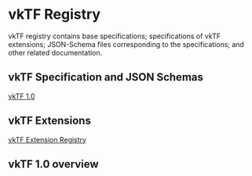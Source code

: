 # vkTF Registry
vkTF registry contains base specifications; specifications of vkTF extensions; JSON-Schema files corresponding to the specifications; and other related documentation.

## vkTF Specification and JSON Schemas
[vkTF 1.0](1.0)

## vkTF Extensions
[vkTF Extension Registry](../extensions)

## vkTF 1.0 overview

<!-- <p align="center">
<a href="1.0/figures/vktfOverview-1.0.0a.png"><img src="1.0/figures/vktfOverview-1.0.0a-small.png" /></a>
</p>
Diagram by Marco Hutter ( <a href="https://github.com/javagl/gltfOverview">(repo)</a> ). -->

